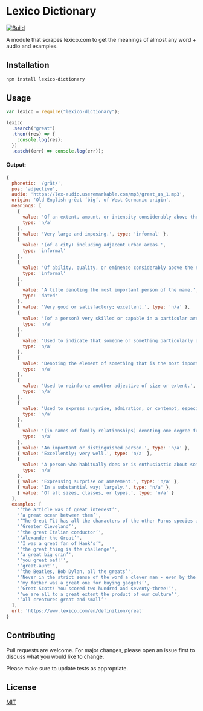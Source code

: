 # Lexico Dictionary

[![Build](https://github.com/LuanRT/lexico-dictionary/actions/workflows/node.js.yml/badge.svg?branch=main)](https://github.com/LuanRT/lexico-dictionary/actions/workflows/node.js.yml)

A module that scrapes lexico.com to get the meanings of almost any word + audio and examples.

## Installation

```bash
npm install lexico-dictionary
```

## Usage

```js
var lexico = require("lexico-dictionary");

lexico
  .search("great")
  .then((res) => {
    console.log(res);
  })
  .catch((err) => console.log(err));
```

#### Output:

```js
{
  phonetic: '/ɡrāt/',
  pos: 'adjective',
  audio: 'https://lex-audio.useremarkable.com/mp3/great_us_1.mp3',
  origin: 'Old English grēat ‘big’, of West Germanic origin',
  meanings: [
    {
      value: 'Of an extent, amount, or intensity considerably above the normal or average.',
      type: 'n/a'
    },
    { value: 'Very large and imposing.', type: 'informal' },
    {
      value: '(of a city) including adjacent urban areas.',
      type: 'informal'
    },
    {
      value: 'Of ability, quality, or eminence considerably above the normal or average.',
      type: 'informal'
    },
    {
      value: 'A title denoting the most important person of the name.',
      type: 'dated'
    },
    { value: 'Very good or satisfactory; excellent.', type: 'n/a' },
    {
      value: '(of a person) very skilled or capable in a particular area.',
      type: 'n/a'
    },
    {
      value: 'Used to indicate that someone or something particularly deserves a specified description.',
      type: 'n/a'
    },
    {
      value: 'Denoting the element of something that is the most important or the most worthy of consideration.',
      type: 'n/a'
    },
    {
      value: 'Used to reinforce another adjective of size or extent.',
      type: 'n/a'
    },
    {
      value: 'Used to express surprise, admiration, or contempt, especially in exclamations.',
      type: 'n/a'
    },
    {
      value: '(in names of family relationships) denoting one degree further removed upward or downward.',
      type: 'n/a'
    },
    { value: 'An important or distinguished person.', type: 'n/a' },
    { value: 'Excellently; very well.', type: 'n/a' },
    {
      value: 'A person who habitually does or is enthusiastic about something.',
      type: 'n/a'
    },
    { value: 'Expressing surprise or amazement.', type: 'n/a' },
    { value: 'In a substantial way; largely.', type: 'n/a' },
    { value: 'Of all sizes, classes, or types.', type: 'n/a' }
  ],
  examples: [
    '‘the article was of great interest’',
    '‘a great ocean between them’',
    '‘The Great Tit has all the characters of the other Parus species and is unmistakable given its large, robust size, relatively heavy bill and domed head.’',
    '‘Greater Cleveland’',
    '‘the great Italian conductor’',
    '‘Alexander the Great’',
    "‘I was a great fan of Hank's’",
    '‘the great thing is the challenge’',
    '‘a great big grin’',
    '‘you great oaf!’',
    '‘great-aunt’',
    '‘the Beatles, Bob Dylan, all the greats’',
    '‘Never in the strict sense of the word a clever man - even by the academic standard (he took only a third in Mods. and a second in Greats, and worked hard for them, too) - he became an extraordinarily well-educated one.’',
    '‘my father was a great one for buying gadgets’',
    '‘Great Scott! You scored two hundred and seventy-three!’',
    '‘we are all to a great extent the product of our culture’',
    '‘all creatures great and small’'
  ],
  url: 'https://www.lexico.com/en/definition/great'
}
```

## Contributing

Pull requests are welcome. For major changes, please open an issue first to discuss what you would like to change.

Please make sure to update tests as appropriate.

## License

[MIT](https://choosealicense.com/licenses/mit/)
